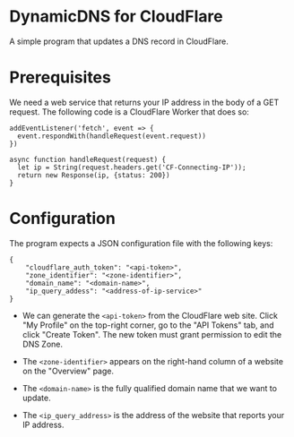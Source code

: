# DynamicDNS for CloudFlare

A simple program that updates a DNS record in CloudFlare.

# Prerequisites

We need a web service that returns your IP address in the body of a GET request.
The following code is a CloudFlare Worker that does so:

```
addEventListener('fetch', event => {
  event.respondWith(handleRequest(event.request))
})

async function handleRequest(request) {
  let ip = String(request.headers.get('CF-Connecting-IP'));
  return new Response(ip, {status: 200})
}
```

# Configuration

The program expects a JSON configuration file with the following keys:

```
{
    "cloudflare_auth_token": "<api-token>",
    "zone_identifier": "<zone-identifier>",
    "domain_name": "<domain-name>",
    "ip_query_addess": "<address-of-ip-service>"
}
```

- We can generate the `<api-token>` from the CloudFlare web site. Click
  "My Profile" on the top-right corner, go to the "API Tokens" tab, and click
  "Create Token". The new token must grant permission to edit the DNS Zone.

- The `<zone-identifier>` appears on the right-hand column of a website on
  the "Overview" page.

- The `<domain-name>` is the fully qualified domain name that we want to
  update.

- The `<ip_query_address>` is the address of the website that reports your
  IP address.